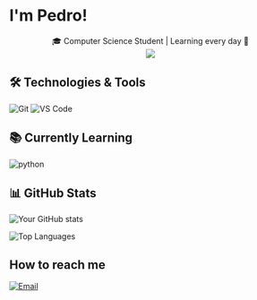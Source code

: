 # I'm Pedro! 
<div align="center">
🎓 Computer Science Student | Learning every day 💪
</div>
<div> </div>
<div align="center">
<img src="https://github.com/user-attachments/assets/59f43c9e-c4bb-40c1-a4c8-8afa43a3016c">
</div>


## 🛠️ Technologies & Tools
![Git](https://img.shields.io/badge/-Git-F05032?style=flat&logo=git&logoColor=white)
![VS Code](https://img.shields.io/badge/-VS%20Code-007ACC?style=flat&logo=visual-studio-code&logoColor=white)

## 📚 Currently Learning

![python](https://img.shields.io/badge/Python-3776AB?style=for-the-badge&logo=python&logoColor=white)

## 📊 GitHub Stats

![Your GitHub stats](https://github-readme-stats.vercel.app/api?username=yourusername&show_icons=true&theme=radical)

![Top Languages](https://github-readme-stats.vercel.app/api/top-langs/?username=yourusername&layout=compact&theme=radical)

## How to reach me
[![Email](https://img.shields.io/badge/-Email-D14836?style=flat&logo=gmail&logoColor=white)](mailto:pedroplay648@gmail.com)

